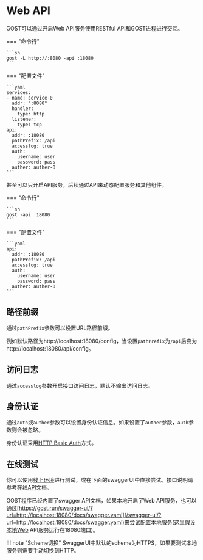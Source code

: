# Web API

GOST可以通过开启Web API服务使用RESTful API和GOST进程进行交互。

=== "命令行"

    ```sh
	gost -L http://:8080 -api :18080
	```

=== "配置文件"

    ```yaml
	services:
	- name: service-0
	  addr: ":8080"
	  handler:
		type: http
	  listener:
		type: tcp
	api:
	  addr: :18080
	  pathPrefix: /api
	  accesslog: true
	  auth:
	    username: user
		password: pass
	  auther: auther-0
	```

甚至可以只开启API服务，后续通过API来动态配置服务和其他组件。

=== "命令行"

    ```sh
	gost -api :18080
	```

=== "配置文件"

    ```yaml
	api:
	  addr: :18080
	  pathPrefix: /api
	  accesslog: true
	  auth:
	    username: user
		password: pass
	  auther: auther-0
	```

## 路径前缀

通过`pathPrefix`参数可以设置URL路径前缀。

例如默认路径为http://localhost:18080/config，当设置`pathPrefix`为`/api`后变为http://localhost:18080/api/config。

## 访问日志

通过`accesslog`参数开启接口访问日志，默认不输出访问日志。

## 身份认证

通过`auth`或`auther`参数可以设置身份认证信息。如果设置了`auther`参数，`auth`参数则会被忽略。

身份认证采用[HTTP Basic Auth](https://en.wikipedia.org/wiki/Basic_access_authentication)方式。

## 在线测试

你可以使用[线上环境](https://gost.run/play/webapi/config)进行测试，或在下面的swaggerUI中直接尝试。接口说明请参考[在线API文档](/swagger-ui/)。

GOST程序已经内置了swagger API文档，如果本地开启了Web API服务，也可以通过[https://gost.run/swagger-ui/?url=http://localhost:18080/docs/swagger.yaml](/swagger-ui/?url=http://localhost:18080/docs/swagger.yaml)来尝试配置本地服务(这里假设本地Web API服务运行在18080端口)。

!!! note "Scheme切换"
    SwaggerUI中默认的scheme为HTTPS，如果要测试本地服务则需要手动切换到HTTP。
